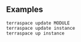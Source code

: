 ## Examples

    terraspace update MODULE
    terraspace update instance
    terraspace up instance
